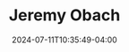 ---
title: Jeremy Obach
date: 2024-07-11T10:35:49-04:00
featured_image: Jeremy-Obach.webp
featured_image_attr: 
featured_image_attr_link: 
featured_image_alt: Headshot of Jeremy Obach
featured_image_caption: Headshot of Jeremy Obach
Socials:
  Facebook: 
  Twitter: 
  Instagram: 
  LinkedIn: 
  IBDB: 
  IMDb:
  Website: 
---